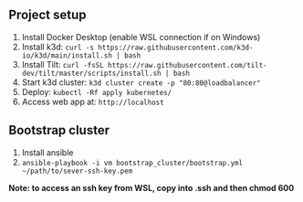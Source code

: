 ## Project setup
1. Install Docker Desktop (enable WSL connection if on Windows)
2. Install k3d: `curl -s https://raw.githubusercontent.com/k3d-io/k3d/main/install.sh | bash`
3. Install Tilt: `curl -fsSL https://raw.githubusercontent.com/tilt-dev/tilt/master/scripts/install.sh | bash`
4. Start k3d cluster: `k3d cluster create -p "80:80@loadbalancer"`
5. Deploy: `kubectl -Rf apply kubernetes/`
6. Access web app at: `http://localhost`

## Bootstrap cluster
1. Install ansible
2. `ansible-playbook -i vm bootstrap_cluster/bootstrap.yml ~/path/to/sever-ssh-key.pem`

**Note: to access an ssh key from WSL, copy into .ssh and then chmod 600**
